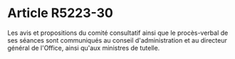# Article R5223-30

  
Les avis et propositions du comité consultatif ainsi que le procès-verbal de ses séances sont communiqués au conseil d'administration et au directeur général de l'Office, ainsi qu'aux ministres de tutelle.